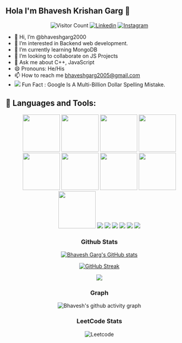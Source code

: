 
## Hola I'm Bhavesh Krishan Garg 👋
<div align = "center">
 
![Visitor Count](https://komarev.com/ghpvc/?username=bhaveshgarg2000&color=blue&logo=flat)
[![Linkedin](https://img.shields.io/badge/bhaveshgarg2000-black?style=flat&logo=Linkedin&logoColor=blue&link=https://www.linkedin.com/in/bhavesh-krishan-garg-48a418131/)](https://www.linkedin.com/in/bhavesh-krishan-garg-48a418131/)
[![Instagram](https://img.shields.io/badge/bhaveshgarg2000-black?style=flat&logo=Instagram&logoColor=pink&link=https://www.instagram.com/bgarg2000/)](https://www.instagram.com/bgarg2000/)


 
</div>

<div>
 
</div>



- 👋 Hi, I’m @bhaveshgarg2000
- 👀 I’m interested in Backend web development.
- 🌱 I’m currently learning MongoDB 
- 💞️ I’m looking to collaborate on JS Projects
- 💬 Ask me about C++, JavaScript
- 😄 Pronouns: He/His
- 📫 How to reach me bhaveshgarg2005@gmail.com
- <img src="https://img.icons8.com/emoji/22/000000/high-voltage.png"/> Fun Fact : Google Is A Multi-Billion Dollar Spelling Mistake.


## 🧰 Languages and Tools:
<p align="center">
<img src="https://media.giphy.com/media/XAxylRMCdpbEWUAvr8/giphy.gif" width="100" height="100">
<img src="https://media.giphy.com/media/fsEaZldNC8A1PJ3mwp/giphy.gif" width="100" height="100">
<img src="https://img.icons8.com/dusk/100/000000/javascript.png" width="100" height="100">
<img src="https://media.giphy.com/media/IdyAQJVN2kVPNUrojM/giphy.gif" width="100" height="100">
<img src="https://media.giphy.com/media/MFPXPM1nFImgYf6s25/giphy.gif" width="100" height="100">
<img src="http://2.bp.blogspot.com/-z3HC6lmULWs/VY04-cq47kI/AAAAAAAAAwQ/WH7RVNF_ZcA/s1600/f0ff536eb8244be3a825803e6f04f499.gif" width="100" height="100">
<img src="https://cdn.iconscout.com/icon/free/png-256/bootstrap-6-1175203.png" width="100" height="100">
<img src="https://img.icons8.com/color/500/000000/sass.png" width="100" height="100">
<img src="https://img.icons8.com/ios/50/000000/github--v2.png" width="100" height="100">
<img src="https://img.icons8.com/color/100/000000/java-coffee-cup-logo--v2.png"/>
<img src="https://img.icons8.com/color/100/000000/mongodb.png"/>
<img src="https://img.icons8.com/color/100/000000/nodejs.png"/>
<img src="https://img.icons8.com/color/100/000000/mysql-logo.png"/>
<img src="https://img.icons8.com/fluency/100/000000/python.png"/>
<img src="https://img.icons8.com/color/48/000000/mongodb.png"/>
</p>



<div align="center">


 ### Github Stats
<div align = center>

 [![Bhavesh Garg's GitHub stats](https://github-readme-stats.vercel.app/api?username=bhaveshgarg2000&show_icons=true&count_private=true&include_all_commits=true&theme=dracula)](https://github.com/bhaveshgarg2000?tab=repositories)
  
 </div>
 
 [![GitHub Streak](https://github-readme-streak-stats.herokuapp.com?user=bhaveshgarg2000&theme=tokyonight_duo&hide_border=true)](https://git.io/streak-stats)
 
 
 <div>
  <img src="https://github-readme-stats.vercel.app/api/top-langs/?username=bhaveshgarg2000&show_icons=true&theme=radical">
  </div>
 
 ### Graph

  ![Bhavesh's github activity graph](https://activity-graph.herokuapp.com/graph?username=bhaveshgarg2000&theme=dracula)
 
 
 ### LeetCode Stats
 
 ![Leetcode](https://leetcard.jacoblin.cool/bhaveshgarg2000?theme=wtf&font=Hind%20Guntur&ext=heatmap)
 
 
<!---
bhaveshgarg2000/bhaveshgarg2000 is a ✨ special ✨ repository because its `README.md` (this file) appears on your GitHub profile.
You can click the Preview link to take a look at your changes.
--->
